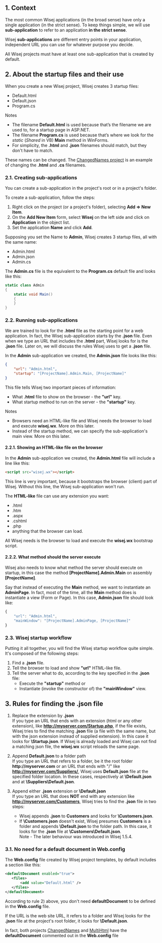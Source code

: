 ## 1. Context

The most common Wisej applications (in the broad sense) have only a single application (in the strict sense). To keep things simple, we will use __sub-application__ to refer to an application __in the strict sense__.

Wisej __sub-applications__ are different entry points in your application, independent URL you can use for whatever purpose you decide.

All Wisej projects must have at least one sub-application that is created by default.

## 2. About the startup files and their use

When you create a new Wisej project, Wisej creates 3 startup files:
* Default.html
* Default.json
* Program.cs

Notes
* The filename __Default.html__ is used because that’s the filename we are used to, for a startup page in ASP.NET.
* The filename __Program.cs__ is used because that’s where we look for the _static_ (_Shared_ in VB) __Main__ method in WinForms.
* For simplicity, the __.html__ and __.json__ filenames should match, but they don't have to match.

These names can be changed. The [ChangedNames project](https://github.com/tfreitasleal/wisej-examples/tree/master/HtmlJsonAndMain/ChangedNames) is an example of changing the __.html__ and __.cs__ filenames.

### 2.1. Creating sub-applications

You can create a sub-application in the project's root or in a project's folder.

To create a sub-application, follow the steps:
1) Right click on the project (or a project's folder), selecting __Add => New Item__.
2) On the __Add New Item__ form, select __Wisej__ on the left side and click on __Application__ in the object list.
3) Set the application __Name__ and click __Add__.

Supposing you set the Name to __Admin__, Wisej creates 3 startup files, all with the same name:
* Admin.html
* Admin.json
* Admin.cs

The __Admin.cs__ file is the equivalent to the __Program.cs__ default file and looks like this: 
```csharp
static class Admin
{
    static void Main()
	{
	}
}
```


### 2.2. Running sub-applications

We are trained to look for the __.html__ file as the starting point for a web application. In fact, the Wisej sub-application starts by the __.json__ file. Even when we type an URL that includes the __.html__ part, Wisej looks for is the __.json__ file. Later on, we will discuss the rules Wisej uses to get a __.json__ file.

In the __Admin__ sub-application we created, the __Admin.json__ file looks like this:
```json
{
	"url": "Admin.html",
	"startup": "[ProjectName].Admin.Main, [ProjectName]"
}
```

This file tells Wisej two important pieces of information:
* What __.html__ file to show on the browser - the __"url"__ key.
* What startup method to run on the server - the __"startup"__ key.

Notes
* Browsers need an HTML-like file and Wisej needs the browser to load and execute __wisej.wx__. More on this later.
* Instead of the startup method, we can specify the sub-application's main view. More on this later.

#### 2.2.1. Showing an HTML-like file on the browser

In the __Admin__ sub-application we created, the __Admin.html__ file will include a line like this:
```html
<script src="wisej.wx"></script>
```
This line is very important, because it bootstraps the browser (client) part of Wisej. Without this line, the Wisej sub-application won't run.

The __HTML-like__ file can use any extension you want:
* .html
* .htm
* .aspx
* .cshtml
* .php
* anything that the browser can load.

All Wisej needs is the browser to load and execute the __wisej.wx__ bootstrap script.

#### 2.2.2. What method should the server execute

Wisej also needs to know what method the server should execute on startup, in this case the method __[ProjectName].Admin.Main__ on assembly __[ProjectName]__.

Say that instead of executing the __Main__ method, we want to instantiate an __AdminPage__. In fact, most of the time, all the __Main__ method does is instantiate a view (Form or Page). In this case, __Admin.json__ file should look like:

```javascript
{
    "url": "Admin.html",
    "mainWindow": "[ProjectName].AdminPage, [ProjectName]"
}
```

### 2.3. Wisej startup workflow

Putting it all together, you will find the Wisej startup workflow quite simple. It's composed of the following steps:
1) Find a __.json__ file.
2) Tell the browser to load and show __"url"__ HTML-like file.
3) Tell the server what to do, according to the key specified in the __.json__ file:
    * Execute the __"startup"__ method or
    * Instantiate (invoke the constructor of) the __"mainWindow"__ view.

## 3. Rules for finding the .json file

1) Replace the extension by __.json__  
If you type an URL that ends with an extension (html or any other extension), like __http://myserver.com/Startup.php__, if the file exists, Wisej tries to find the matching __.json__ file (a file with the same name, but with the json extension instead of supplied extension). In this case it looks for __\Startup.json__. If Wisej is already loaded and Wisej can not find a matching json file, the __wisej.wx__ script reloads the same page.

2) Append __Default.json__ to a folder path  
If you type an URL that refers to a folder, be it the root folder __http://myserver.com__ or an URL that ends with "/" like __http://myserver.com/Suppliers/__, Wisej uses __Default.json__ file at the specified folder location. In these cases, respectively at __\Default.json__ and at __\Suppliers\Default.json__.

3) Append either __.json__ extension or __\Default.json__  
If you type an URL that does __NOT__ end with any extension like __http://myserver.com/Customers__, Wisej tries to find the __.json__ file in two steps:
    * Wisej appends __.json__ to __Customers__ and looks for __\Customers.json__.
    * If __\Customers.json__ doesn't exist, Wisej presumes __Customers__ is a folder and appends __\Default.json__ to the folder path. In this case, it looks for the __.json__ file at __\Customers\Default.json__.  
	Note - The later behaviour was introduced in Wisej 1.5.4.

### 3.1. No need for a default document in Web.config

The __Web.config__ file created by Wisej project templates, by default includes a section like this:

 ```xml
<defaultDocument enabled="true">
    <files>
        <add value="Default.html" />
    </files>
</defaultDocument>
```

According to rule 2) above, you don't need __defaultDocument__ to be defined in the __Web.config__ file.

If the URL is the web site URL, it refers to a folder and Wisej looks for the __.json__ file at the project's root folder, it looks for __\Default.json__.

In fact, both projects [ChangedNames](https://github.com/tfreitasleal/wisej-examples/tree/master/HtmlJsonAndMain/ChangedNames) and [MultiHtml](https://github.com/tfreitasleal/wisej-examples/tree/master/HtmlJsonAndMain/MultiHtml) have the __defaultDocument__ commented out in the __Web.config__ file
